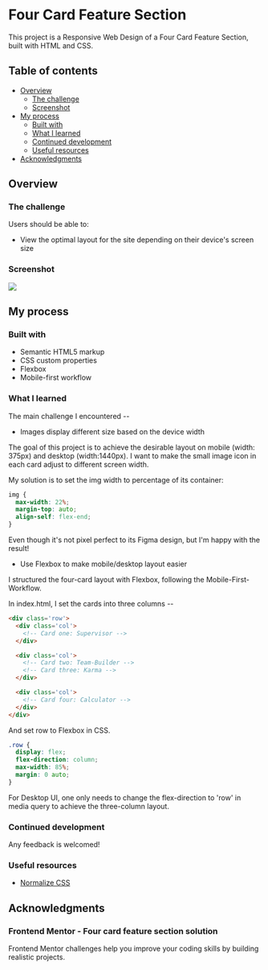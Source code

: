 # Four Card Feature Section

This project is a Responsive Web Design of a Four Card Feature Section, built with HTML and CSS.

## Table of contents

- [Overview](#overview)
  - [The challenge](#the-challenge)
  - [Screenshot](#screenshot)
- [My process](#my-process)
  - [Built with](#built-with)
  - [What I learned](#what-i-learned)
  - [Continued development](#continued-development)
  - [Useful resources](#useful-resources)
- [Acknowledgments](#acknowledgments)

## Overview

### The challenge

Users should be able to:

- View the optimal layout for the site depending on their device's screen size

### Screenshot

![](./screen-shot.png.jpg)

## My process

### Built with

- Semantic HTML5 markup
- CSS custom properties
- Flexbox
- Mobile-first workflow

### What I learned

The main challenge I encountered --

- Images display different size based on the device width

The goal of this project is to achieve the desirable layout on mobile (width: 375px) and desktop (width:1440px). I want to make the small image icon in each card adjust to different screen width.

My solution is to set the img width to percentage of its container:

```css
img {
  max-width: 22%;
  margin-top: auto;
  align-self: flex-end;
}
```

Even though it's not pixel perfect to its Figma design, but I'm happy with the result!

- Use Flexbox to make mobile/desktop layout easier

I structured the four-card layout with Flexbox, following the Mobile-First-Workflow. 

In index.html, I set the cards into three columns --

```html
<div class='row'>
  <div class='col'>
    <!-- Card one: Supervisor -->
  </div>

  <div class='col'>
    <!-- Card two: Team-Builder -->
    <!-- Card three: Karma -->
  </div>

  <div class='col'>
    <!-- Card four: Calculator -->
  </div>
</div>
```

And set row to Flexbox in CSS. 

```css
.row {
  display: flex;
  flex-direction: column;
  max-width: 85%;
  margin: 0 auto;
}
```

For Desktop UI, one only needs to change the flex-direction to 'row' in media query to achieve the three-column layout.

### Continued development

Any feedback is welcomed!

### Useful resources

- [Normalize CSS](https://necolas.github.io/normalize.css/) 

## Acknowledgments

### Frontend Mentor - Four card feature section solution

Frontend Mentor challenges help you improve your coding skills by building realistic projects. 